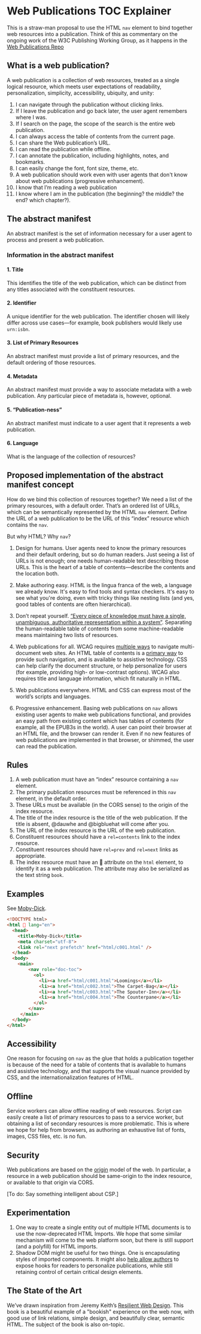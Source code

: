 # Web Publications TOC Explainer

This is a straw-man proposal to use the HTML ```nav``` element to bind together web resources into a publication. Think of this as commentary on the ongoing work of the W3C Publishing Working Group, as it happens in the [Web Publications Repo](https://www.github.com/w3c/wpub)


## What is a web publication?

A web publication is a collection of web resources, treated as a single logical resource, which meets user expectations of readability, personalization, simplicity, accessibility, ubiquity, and unity:

1. I can navigate through the publication without clicking links.
2. If I leave the publication and go back later, the user agent remembers where I was.
3. If I search on the page, the scope of the search is the entire web publication.
4. I can always access the table of contents from the current page.
5. I can share the Web publication’s URL.
6. I can read the publication while offline.
7. I can annotate the publication, including highlights, notes, and bookmarks.
8. I can easily change the font, font size, theme, etc.
9. A web publication should work even with user agents that don't know about web publications (progressive enhancement).
10. I know that I’m reading a web publication
11. I know where I am in the publication (the beginning? the middle? the end? which chapter?). 


## The abstract manifest

An abstract manifest is the set of information necessary for a user agent to process and present a web publication.

### Information in the abstract manifest

#### 1. Title

This identifies the title of the web publication, which can be distinct from any titles associated with the constituent resources.

#### 2. Identifier

A unique identifier for the web publication. The identifier chosen will likely differ across use cases—for example, book publishers would likely use ```urn:isbn```. 

#### 3. List of Primary Resources

An abstract manifest must provide a list of primary resources, and the default ordering of those resources. 

#### 4. Metadata

An abstract manifest must provide a way to associate metadata with a web publication. Any particular piece of metadata is, however, optional.

#### 5. “Publication-ness”

An abstract manifest must indicate to a user agent that it represents a web publication. 

#### 6. Language

What is the language of the collection of resources? 


## Proposed implementation of the abstract manifest concept


How do we bind this collection of resources together? We need a list of the primary resources, with a default order. That’s an ordered list of URLs, which can be semantically represented by the HTML ```nav``` element. Define the URL of a web publication to be the URL of this “index” resource which contains the ```nav```. 

But why HTML? Why ```nav```?

1. Design for humans. User agents need to know the primary resources and their default ordering, but so do human readers. Just seeing a list of URLs is not enough; one needs human-readable text describing those URLs. This is the heart of a table of contents—describe the contents and the location both. 

2. Make authoring easy. HTML is the lingua franca of the web, a language we already know. It's easy to find tools and syntax checkers. It's easy to see what you're doing, even with tricky things like nesting lists (and yes, good tables of contents are often hierarchical). 

3. Don’t repeat yourself. [“Every piece of knowledge must have a single, unambiguous, authoritative representation within a system”](https://en.wikipedia.org/wiki/Don't_repeat_yourself). Separating the human-readable table of contents from some machine-readable means maintaining two lists of resources. 

4. Web publications for all. WCAG requires [multiple ways](https://www.w3.org/TR/2008/REC-WCAG20-20081211/#navigation-mechanisms-mult-loc) to navigate multi-document web sites. An HTML table of contents is a [primary way](https://www.w3.org/TR/2016/NOTE-WCAG20-TECHS-20161007/G64) to provide such navigation, and is available to assistive technology. CSS can help clarify the document structure, or help personalize for users (for example, providing high- or low-contrast options). WCAG also requires title and language information, which fit naturally in HTML.

5. Web publications everywhere. HTML and CSS can express most of the world’s scripts and languages.

6. Progressive enhancement. Basing web publications on ```nav``` allows existing user agents to make web publications functional, and provides an easy path from existing content which has tables of contents (for example, all the EPUB3s in the world). A user can point their browser at an HTML file, and the browser can render it. Even if no new features of web publications are implemented in that browser, or shimmed, the user can read the publication. 



## Rules

1. A web publication must have an “index” resource containing a ```nav``` element.
2. The primary publication resources must be referenced in this ```nav``` element, in the default order.
3. These URLs must be available (in the CORS sense) to the origin of the index resource. 
4. The title of the index resource is the title of the web publication. If the title is absent, @dauwhe and @bigbluehat will come after you. 
5. The URL of the index resource is the URL of the web publication.
6. Constituent resources should have a ```rel=contents``` link to the index resource.
7. Constituent resources should have ```rel=prev``` and ```rel=next``` links as appropriate.
8. The index resource must have an 📖 attribute on the ```html``` element, to identify it as a web publication. The attribute may also be serialized as the text string ```book```. 

## Examples

See [Moby-Dick](https://dauwhe.github.io/html-first/MobyDickNav/index.html).

```html
<!DOCTYPE html>
<html 📖 lang="en">
  <head>
    <title>Moby-Dick</title>
    <meta charset="utf-8">
    <link rel="next prefetch" href="html/c001.html" />
  </head>
  <body>
    <main>
        <nav role="doc-toc">
          <ol>
            <li><a href="html/c001.html">Loomings</a></li>
            <li><a href="html/c002.html">The Carpet-Bag</a></li>
            <li><a href="html/c003.html">The Spouter-Inn</a></li>
            <li><a href="html/c004.html">The Counterpane</a></li>
          </ol>
        </nav>
     </main>
  </body>
</html>

```

## Accessibility

One reason for focusing on ```nav``` as the glue that holds a publication together is because of the need for a table of contents that is available to humans and assistive technology, and that supports the visual nuance provided by CSS, and the internationalization features of HTML. 


## Offline

Service workers can allow offline reading of web resources. Script can easily create a list of primary resources to pass to a service worker, but obtaining a list of secondary resources is more problematic. This is where we hope for help from browsers, as authoring an exhaustive list of fonts, images, CSS files, etc. is no fun. 

## Security

Web publications are based on the [origin](https://tools.ietf.org/html/rfc6454) model of the web. In particular, a resource in a web publication should be same-origin to the index resource, or available to that origin via CORS. 

[To do: Say something intelligent about CSP.]



## Experimentation

1. One way to create a single entity out of multiple HTML documents is to use the now-deprecated HTML Imports. We hope that some similar mechanism will come to the web platform soon, but there is still support (and a polyfill) for HTML imports. 
2. Shadow DOM might be useful for two things. One is encapsulating styles of imported components. It might also [help allow authors](https://tabatkins.github.io/specs/css-shadow-parts/) to expose hooks for readers to personalize publications, while still retaining control of certain critical design elements. 

## The State of the Art

We’ve drawn inspiration from Jeremy Keith’s [Resilient Web Design](https://resilientwebdesign.com). This book is a beautiful example of a "bookish" experience on the web now, with good use of link relations, simple design, and beautifully clear, semantic HTML. The subject of the book is also on-topic. 

